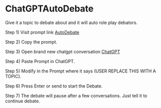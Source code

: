 # ChatGPTAutoDebate
Give it a topic to debate about and it will auto role play debators.


Step 1) Visit prompt link [AutoDebate](https://github.com/Neur0plasticity/ChatGPTAutoDebate/blob/main/prompt.autodebate.txt)

Step 2) Copy the prompt.

Step 3) Open brand new chatgpt conversation [ChatGPT](https://chat.openai.com/chat)

Step 4) Paste Prompt in ChatGPT.

Step 5) Modify in the Prompt where it says (USER REPLACE THIS WITH A TOPIC).

Step 6) Press Enter or send to start the Debate.

Step 7) The debate will pause after a few conversations. Just tell it to continue debate.
